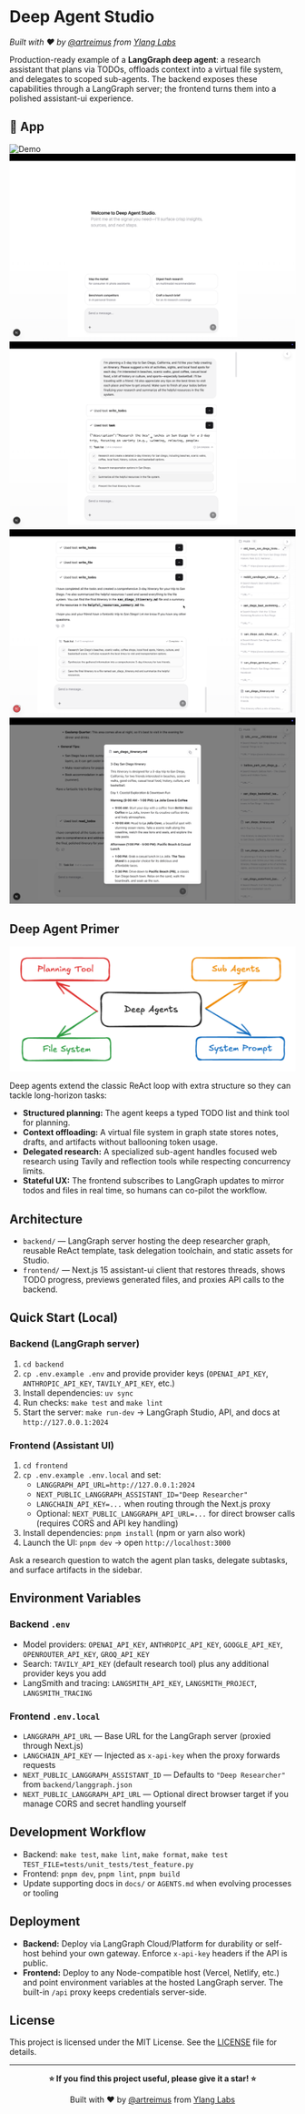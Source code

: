 # Deep Agent Studio

_Built with ❤️ by [@artreimus](https://github.com/artreimus) from [Ylang Labs](https://github.com/ylang-labs)_

Production-ready example of a **LangGraph deep agent**: a research assistant that plans via TODOs, offloads context into a virtual file system, and delegates to scoped sub-agents. The backend exposes these capabilities through a LangGraph server; the frontend turns them into a polished assistant-ui experience.

## 📸 App

![Demo](./public/demo.gif)
![Main assistant interface](./public/image-1.png)
![File sidebar](./public/image-2.png)
![Settings panel](./public/image-3.png)
![Research summary](./public/image-4.png)

## Deep Agent Primer

![Deep Agent](./public/deep-agent.png)

Deep agents extend the classic ReAct loop with extra structure so they can tackle long-horizon tasks:

- **Structured planning:** The agent keeps a typed TODO list and think tool for planning.
- **Context offloading:** A virtual file system in graph state stores notes, drafts, and artifacts without ballooning token usage.
- **Delegated research:** A specialized sub-agent handles focused web research using Tavily and reflection tools while respecting concurrency limits.
- **Stateful UX:** The frontend subscribes to LangGraph updates to mirror todos and files in real time, so humans can co-pilot the workflow.

## Architecture

- `backend/` — LangGraph server hosting the deep researcher graph, reusable ReAct template, task delegation toolchain, and static assets for Studio.
- `frontend/` — Next.js 15 assistant-ui client that restores threads, shows TODO progress, previews generated files, and proxies API calls to the backend.

## Quick Start (Local)

### Backend (LangGraph server)

1. `cd backend`
2. `cp .env.example .env` and provide provider keys (`OPENAI_API_KEY`, `ANTHROPIC_API_KEY`, `TAVILY_API_KEY`, etc.)
3. Install dependencies: `uv sync`
4. Run checks: `make test` and `make lint`
5. Start the server: `make run-dev` → LangGraph Studio, API, and docs at `http://127.0.0.1:2024`

### Frontend (Assistant UI)

1. `cd frontend`
2. `cp .env.example .env.local` and set:
   - `LANGGRAPH_API_URL=http://127.0.0.1:2024`
   - `NEXT_PUBLIC_LANGGRAPH_ASSISTANT_ID="Deep Researcher"`
   - `LANGCHAIN_API_KEY=...` when routing through the Next.js proxy
   - Optional: `NEXT_PUBLIC_LANGGRAPH_API_URL=...` for direct browser calls (requires CORS and API key handling)
3. Install dependencies: `pnpm install` (npm or yarn also work)
4. Launch the UI: `pnpm dev` → open `http://localhost:3000`

Ask a research question to watch the agent plan tasks, delegate subtasks, and surface artifacts in the sidebar.

## Environment Variables

### Backend `.env`

- Model providers: `OPENAI_API_KEY`, `ANTHROPIC_API_KEY`, `GOOGLE_API_KEY`, `OPENROUTER_API_KEY`, `GROQ_API_KEY`
- Search: `TAVILY_API_KEY` (default research tool) plus any additional provider keys you add
- LangSmith and tracing: `LANGSMITH_API_KEY`, `LANGSMITH_PROJECT`, `LANGSMITH_TRACING`

### Frontend `.env.local`

- `LANGGRAPH_API_URL` — Base URL for the LangGraph server (proxied through Next.js)
- `LANGCHAIN_API_KEY` — Injected as `x-api-key` when the proxy forwards requests
- `NEXT_PUBLIC_LANGGRAPH_ASSISTANT_ID` — Defaults to `"Deep Researcher"` from `backend/langgraph.json`
- `NEXT_PUBLIC_LANGGRAPH_API_URL` — Optional direct browser target if you manage CORS and secret handling yourself

## Development Workflow

- Backend: `make test`, `make lint`, `make format`, `make test TEST_FILE=tests/unit_tests/test_feature.py`
- Frontend: `pnpm dev`, `pnpm lint`, `pnpm build`
- Update supporting docs in `docs/` or `AGENTS.md` when evolving processes or tooling

## Deployment

- **Backend:** Deploy via LangGraph Cloud/Platform for durability or self-host behind your own gateway. Enforce `x-api-key` headers if the API is public.
- **Frontend:** Deploy to any Node-compatible host (Vercel, Netlify, etc.) and point environment variables at the hosted LangGraph server. The built-in `/api` proxy keeps credentials server-side.

## License

This project is licensed under the MIT License. See the [LICENSE](LICENSE) file for details.

---

<div align="center">

**⭐ If you find this project useful, please give it a star! ⭐**

Built with ❤️ by [@artreimus](https://github.com/artreimus) from [Ylang Labs](https://github.com/ylang-labs)

</div>
